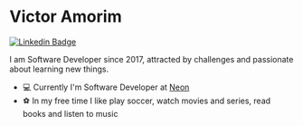 Victor Amorim
==============================

[![Linkedin Badge](https://img.shields.io/badge/-Victor%20Amorim-00875f?style=flat-square&logo=Linkedin&logoColor=white&link=www.linkedin.com/in/victorpma/)](www.linkedin.com/in/victorpma/) 

I am Software Developer since 2017, attracted by challenges and passionate about learning new things. 

* :computer: Currently I'm Software Developer at [Neon](https://neon.com.br/)
* :soccer: In my free time I like play soccer, watch movies and series, read books and listen to music
